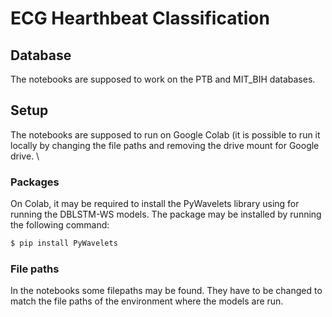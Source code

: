 # ECG Hearthbeat Classification

## Database

The notebooks are supposed to work on the PTB and MIT_BIH databases.

## Setup

The notebooks are supposed to run on Google Colab (it is possible to run it locally by changing the file paths and removing the drive mount for Google drive. \\

### Packages
On Colab, it may be required to install the PyWavelets library using for running the DBLSTM-WS models. The package may be installed by running the following command:

```bash
$ pip install PyWavelets
```

### File paths
In the notebooks some filepaths may be found. They have to be changed to match the file paths of the environment where the models are run.


